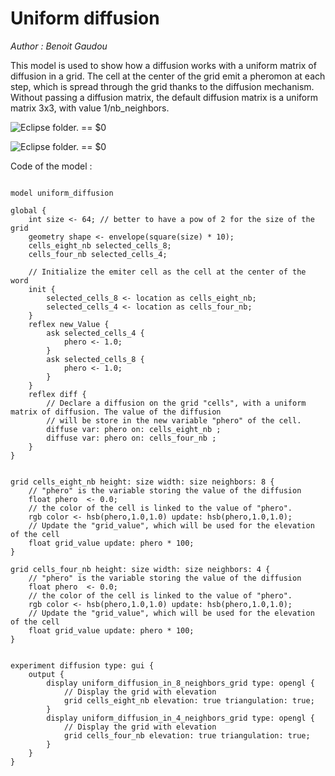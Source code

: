 [//]: # (keyword|operator_hsb)
[//]: # (keyword|statement_diffuse)
[//]: # (keyword|concept_diffusion)
[//]: # (keyword|concept_matrix)
[//]: # (keyword|concept_math)
[//]: # (keyword|concept_elevation)
# Uniform diffusion


_Author : Benoit Gaudou_

This model is used to show how a diffusion works with a uniform matrix of diffusion in a grid. The cell at the center of the grid emit a pheromon at each step, which is spread through the grid thanks to the diffusion mechanism. Without passing a diffusion matrix, the default diffusion matrix is a uniform matrix 3x3, with value 1/nb_neighbors.


<p><img src="gm_wiki/resources/images/modelLibraryScreenshots/Additionnal Plugins/Diffusion Statement/Diffusion Statement Uniform Diffusion/uniform_diffusion_in_4_neighbors_grid-10.png" alt="Eclipse folder." title class="img-responsive"> == $0</p><p><img src="gm_wiki/resources/images/modelLibraryScreenshots/Additionnal Plugins/Diffusion Statement/Diffusion Statement Uniform Diffusion/uniform_diffusion_in_8_neighbors_grid-10.png" alt="Eclipse folder." title class="img-responsive"> == $0</p>Code of the model : 

```

model uniform_diffusion

global {
	int size <- 64; // better to have a pow of 2 for the size of the grid
  	geometry shape <- envelope(square(size) * 10);
  	cells_eight_nb selected_cells_8;
  	cells_four_nb selected_cells_4;

	// Initialize the emiter cell as the cell at the center of the word
	init {
		selected_cells_8 <- location as cells_eight_nb;
		selected_cells_4 <- location as cells_four_nb;
	}
	reflex new_Value {
		ask selected_cells_4 {
			phero <- 1.0;
		}
		ask selected_cells_8 {
			phero <- 1.0;
		}
	}
	reflex diff {
		// Declare a diffusion on the grid "cells", with a uniform matrix of diffusion. The value of the diffusion
		// will be store in the new variable "phero" of the cell.
		diffuse var: phero on: cells_eight_nb ;
		diffuse var: phero on: cells_four_nb ;
	}
}


grid cells_eight_nb height: size width: size neighbors: 8 {
	// "phero" is the variable storing the value of the diffusion
	float phero  <- 0.0;
	// the color of the cell is linked to the value of "phero".
	rgb color <- hsb(phero,1.0,1.0) update: hsb(phero,1.0,1.0);
	// Update the "grid_value", which will be used for the elevation of the cell
	float grid_value update: phero * 100;
} 

grid cells_four_nb height: size width: size neighbors: 4 {
	// "phero" is the variable storing the value of the diffusion
	float phero  <- 0.0;
	// the color of the cell is linked to the value of "phero".
	rgb color <- hsb(phero,1.0,1.0) update: hsb(phero,1.0,1.0);
	// Update the "grid_value", which will be used for the elevation of the cell
	float grid_value update: phero * 100;
} 


experiment diffusion type: gui {
	output {
		display uniform_diffusion_in_8_neighbors_grid type: opengl {
			// Display the grid with elevation
			grid cells_eight_nb elevation: true triangulation: true;
		}
		display uniform_diffusion_in_4_neighbors_grid type: opengl {
			// Display the grid with elevation
			grid cells_four_nb elevation: true triangulation: true;
		}
	}
}
```
